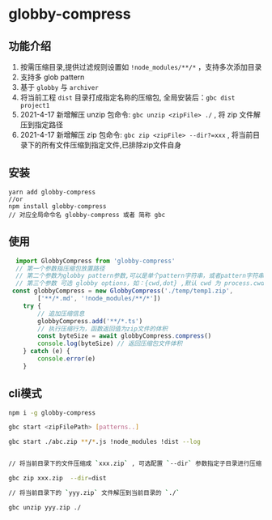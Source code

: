 # globby-compress

## 功能介绍
1. 按需压缩目录,提供过滤规则设置如 `!node_modules/**/*` ，支持多次添加目录
2. 支持多 glob pattern
3. 基于 `globby` 与 `archiver`
4. 将当前工程 `dist` 目录打成指定名称的压缩包, 全局安装后：`gbc dist project1`
5. 2021-4-17 新增解压 unzip 包命令: `gbc unzip <zipFile> ./` , 将 zip 文件解压到指定路径
5. 2021-4-17 新增解压 zip 包命令: `gbc zip <zipFile> --dir?=xxx`  , 将当前目录下的所有文件压缩到指定文件,已排除zip文件自身

## 安装
```
yarn add globby-compress 
//or 
npm install globby-compress 
// 对应全局命令名 globby-compress 或者 简称 gbc
```

## 使用   
```ts
  import GlobbyCompress from 'globby-compress'
  // 第一个参数指压缩包放置路径
  // 第二个参数为globby pattern参数,可以是单个pattern字符串，或者pattern字符串数组 ["**/*.js"]
  // 第三个参数 可选 globby options，如：{cwd,dot} ,默认 cwd 为 process.cwd()
 const globbyCompress = new GlobbyCompress('./temp/temp1.zip',
        ['**/*.md', '!node_modules/**/*'])
    try {
        // 追加压缩信息
        globbyCompress.add('**/*.ts')
        // 执行压缩行为，函数返回值为zip文件的体积
        const byteSize = await globbyCompress.compress()
        console.log(byteSize) // 返回压缩包文件体积
    } catch (e) {
        console.error(e)
    }  
```

## cli模式

```bash
npm i -g globby-compress 

gbc start <zipFilePath> [patterns..]

gbc start ./abc.zip **/*.js !node_modules !dist --log


// 将当前目录下的文件压缩成 `xxx.zip` , 可选配置 `--dir` 参数指定子目录进行压缩

gbc zip xxx.zip  --dir=dist 

// 将当前目录下的 `yyy.zip` 文件解压到当前目录的 `./`

gbc unzip yyy.zip ./

```
 
